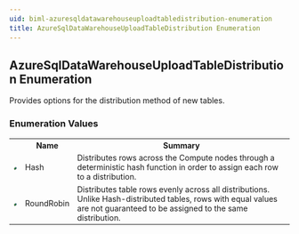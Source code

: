 ```yaml
---
uid: biml-azuresqldatawarehouseuploadtabledistribution-enumeration
title: AzureSqlDataWarehouseUploadTableDistribution Enumeration
---
```


## AzureSqlDataWarehouseUploadTableDistribution Enumeration

<div class="LanguageSummary"><div class ="SummaryItem">Provides options for the distribution method of new tables.</div></div>
<div class="EnumValueGroup">

### Enumeration Values

<table id="EnumValue" class="MemberList"><tbody><tr><th class="MemberTypeIconColumnHeader">&nbsp;</th><th class="MemberNameColumnHeader">Name</th><th class="MemberSummaryColumnHeader">Summary</th></tr><tr class="cd0"><td align="center" class="MemberTypeIcon"><img src="enumValue.png"></img></td><td class="MemberName">Hash</td><td class="MemberSummary"><div class ="SummaryItem">Distributes rows across the Compute nodes through a deterministic hash function in order to assign each row to a distribution.</div></td></tr><tr class="cd1"><td align="center" class="MemberTypeIcon"><img src="enumValue.png"></img></td><td class="MemberName">RoundRobin</td><td class="MemberSummary"><div class ="SummaryItem">Distributes table rows evenly across all distributions. Unlike Hash-distributed tables, rows with equal values are not guaranteed to be assigned to the same distribution.</div></td></tr></tbody></table>
</div>
